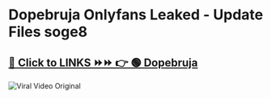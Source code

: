 
 # Dopebruja Onlyfans Leaked - Update Files soge8

## <h2><a href="https://clipsfans.com/Dopebruja&ref=git">🔗 Click to LINKS ⏩⏩ 👉 🟢 Dopebruja </a></h2>

<a href="https://clipsfans.com/Dopebruja&ref=git" rel="nofollow" data-target="animated-image.originalLink"><img src="https://i.ibb.co.com/xMMVF88/686577567.gif" alt="Viral Video Original" style="max-width: 100%; display: inline-block;" data-target="animated-image.originalImage"></a>

